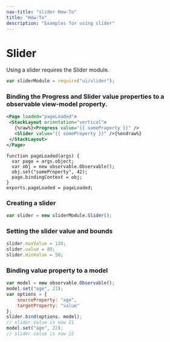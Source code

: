 ```yaml
---
nav-title: "slider How-To"
title: "How-To"
description: "Examples for using slider"
---
```

# Slider
Using a slider requires the Slider module.
``` JavaScript
var sliderModule = require("ui/slider");
```
### Binding the Progress and Slider value properties to a observable view-model property.
```XML
<Page loaded="pageLoaded">
 <StackLayout orientation="vertical">
   {%raw%}<Progress value="{{ someProperty }}" />
   <Slider value="{{ someProperty }}" />{%endraw%}
 </StackLayout>
</Page>
```
```JS
function pageLoaded(args) {
  var page = args.object;
  var obj = new observable.Observable();
  obj.set("someProperty", 42);
  page.bindingContext = obj;
}
exports.pageLoaded = pageLoaded;
```
### Creating a slider
``` JavaScript
var slider = new sliderModule.Slider();
```
### Setting the slider value and bounds
``` JavaScript
slider.maxValue = 120;
slider.value = 80;
slider.minValue = 50;
```
### Binding value property to a model
``` JavaScript
var model = new observable.Observable();
model.set("age", 21);
var options = {
    sourceProperty: "age",
    targetProperty: "value"
};
slider.bind(options, model);
// slider.value is now 21
model.set("age", 22);
// slider.value is now 22
```
